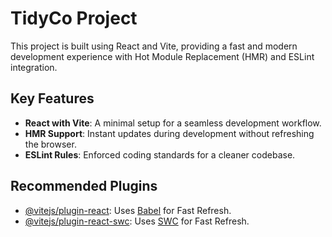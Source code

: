 # TidyCo Project

This project is built using React and Vite, providing a fast and modern development experience with Hot Module Replacement (HMR) and ESLint integration.

## Key Features

- **React with Vite**: A minimal setup for a seamless development workflow.
- **HMR Support**: Instant updates during development without refreshing the browser.
- **ESLint Rules**: Enforced coding standards for a cleaner codebase.

## Recommended Plugins

- [@vitejs/plugin-react](https://github.com/vitejs/vite-plugin-react/blob/main/packages/plugin-react): Uses [Babel](https://babeljs.io/) for Fast Refresh.
- [@vitejs/plugin-react-swc](https://github.com/vitejs/vite-plugin-react/blob/main/packages/plugin-react-swc): Uses [SWC](https://swc.rs/) for Fast Refresh.
